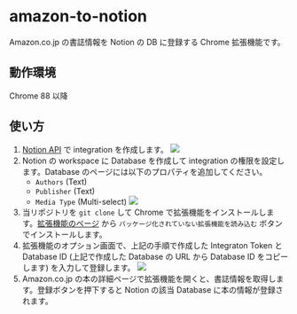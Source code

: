 # amazon-to-notion
Amazon.co.jp の書誌情報を Notion の DB に登録する Chrome 拡張機能です。

## 動作環境
Chrome 88 以降

## 使い方
1. [Notion API](https://www.notion.so/my-integrations) で integration を作成します。
![](https://user-images.githubusercontent.com/236607/120334613-bc97b100-c32b-11eb-87c9-d4e2c59893b1.png)
2. Notion の workspace に Database を作成して integration の権限を設定します。Database のページには以下のプロパティを追加してください。
    - `Authors` (Text)
    - `Publisher` (Text)
    - `Media Type` (Multi-select)
![](https://user-images.githubusercontent.com/236607/120335463-73942c80-c32c-11eb-8bee-72b7abbaf72e.png)
3. 当リポジトリを `git clone` して Chrome で拡張機能をインストールします。[拡張機能のページ](chrome://extensions/) から `パッケージ化されていない拡張機能を読み込む` ボタンでインストールします。
4. 拡張機能のオプション画面で、上記の手順で作成した Integraton Token と Database ID (上記で作成した Database の URL から Database ID をコピーします) を入力して登録します。 
![](https://user-images.githubusercontent.com/236607/120336753-9e32b500-c32d-11eb-9885-c900ab9a5c3d.png)
5. Amazon.co.jp の本の詳細ページで拡張機能を開くと、書誌情報を取得します。登録ボタンを押下すると Notion の該当 Database に本の情報が登録されます。
